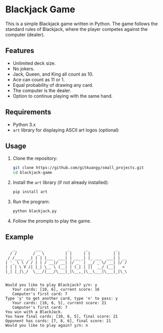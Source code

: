 # Blackjack Game

This is a simple Blackjack game written in Python. The game follows the standard rules of Blackjack, where the player competes against the computer (dealer).

## Features

- Unlimited deck size.
- No jokers.
- Jack, Queen, and King all count as 10.
- Ace can count as 11 or 1.
- Equal probability of drawing any card.
- The computer is the dealer.
- Option to continue playing with the same hand.

## Requirements

- Python 3.x
- `art` library for displaying ASCII art logos (optional)

## Usage

1. Clone the repository:
    ```sh
    git clone https://github.com/gitkuangy/small_projects.git
    cd blackjack-game
    ```

2. Install the `art` library (if not already installed):
    ```sh
    pip install art
    ```

3. Run the program:
    ```sh
    python blackjack.py
    ```

4. Follow the prompts to play the game.

## Example

```plaintext
   __        ___           _       _            _    
  / /       / _ \         | |     | |          | |   
 / /____  _| | | |___  ___| | __ _| |_ ___  ___| | __
| '_ \ \ / / | | / __|/ __| |/ _` | __/ _ \/ __| |/ /
| | | \ V /| |_| \__ \ (__| | (_| | ||  __/ (__|   < 
|_| |_|\_/  \___/|___/\___|_|\__,_|\__\___|\___|_|\_\
                                                     
                                                     
Would you like to play Blackjack? y/n: y
   Your cards: [10, 6], current score: 16
   Computer's first card: 7
Type 'y' to get another card, type 'n' to pass: y
   Your cards: [10, 6, 5], current score: 21
   Computer's first card: 7
You win with a BlackJack.
You have final cards: [10, 6, 5], final score: 21
Opponent has cards: [7, 8, 6], final score: 21
Would you like to play again? y/n: n
